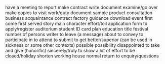 have a meeting
to report
make contract
write document
examine/go over
make copies
to visit
work/duty
document
sample
product
consultation
business acquaintance
contract
factory
guidance
download
event
first come first served
story
main character
effort/toil
application form
to apply/register
auditorium
student ID card
plan
education
title
festival
number of persons
writer
to leave (a message)
about
to convey
to participate in
to attend
to submit
to get better/superior (can be used in sickness or some other contexts)
possible
possibility
disappointed
to take and give (honorific)
sincerely/truly
to show a lot of effort
to be closed/holiday
shorten working house
normal
return to
enquiry/questions